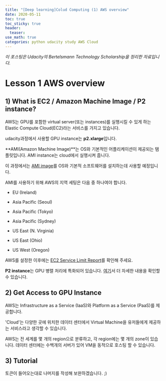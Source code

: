 ```yaml
---
title: "[Deep learning]Colud Computing (1) AWS overview"
date: 2020-05-11
toc: true
toc_sticky: true
header:
  teaser: 
use_math: true
categories: python udacity study AWS Cloud
---
```


*이 포스팅은 Udacity의 Bertelsmann Technology Scholarship을 정리한 자료입니다.*  

# Lesson 1 AWS overview


## 1) What is EC2 / Amazon Machine Image / P2 instance?

AWS는 GPU를 포함한 virtual server(또는 instances)를 실행시킬 수 있게 하는 Elastic Compute Cloud(EC2)라는 서비스를 가지고 있습니다.

udacity과정에서 사용할 GPU instance는 **p2.xlarge**입니다.

**AMI(Amazon Machine Image)**는 OS와 기본적인 어플리케이션이 제공되는 탬플릿입니다. AMI instance는 cloud에서 실행시켜 줍니다.

이 과정에서는 [AMI image](https://aws.amazon.com/marketplace/pp/B077GF11NF)를 OS와 기본적 소프트웨어를 설치하는데 사용할 예정입니다.

AMI를 사용하기 위해 AWS의 지역 세팅은 다음 중 하나여야 합니다.

* EU (Ireland)

* Asia Pacific (Seoul)

* Asia Pacific (Tokyo)

* Asia Pacific (Sydney)

* US East (N. Virginia)

* US East (Ohio)

* US West (Oregon)

AWS를 설정한 이후에는 [EC2 Service Limit Report](https://console.aws.amazon.com/ec2/v2/home?#Limits)를 확인해 주세요.

**P2 instance**는 GPU 병렬 처리에 특화되어 있습니다. [여기](https://aws.amazon.com/ko/ec2/instance-types/p2/)서 더 자세한 내용을 확인할 수 있습니다.


## 2) Get Access to GPU Instance

AWS는 Infrastructure as a Service (IaaS)와 Platform as a Service (PaaS)를 제공합니다. 

'Cloud'는 다양한 곳에 위치한 데이터 센터에서  Virtual Machine을 유저들에게 제공하는 서비스라고 생각할 수 있습니다.

AWS는 전 세계를 몇 개의 region으로 분류하고, 각 region에는 몇 개의 zone이 있습니다. 데이터 센터에는 수백개의 서버가 있어 VM을 동적으로 호스팅 할 수 있습니다.


## 3) Tutorial 

토큰이 들어오는대로 나머지를 작성해 보완하겠습니다. ;)